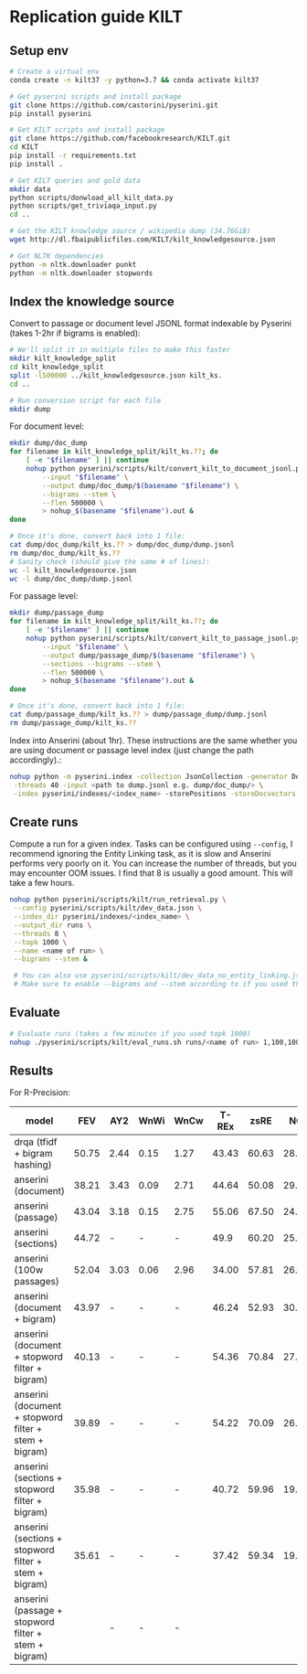 # Replication guide KILT

## Setup env

```bash
# Create a virtual env
conda create -n kilt37 -y python=3.7 && conda activate kilt37

# Get pyserini scripts and install package
git clone https://github.com/castorini/pyserini.git
pip install pyserini

# Get KILT scripts and install package
git clone https://github.com/facebookresearch/KILT.git
cd KILT
pip install -r requirements.txt
pip install .

# Get KILT queries and gold data
mkdir data
python scripts/donwload_all_kilt_data.py
python scripts/get_triviaqa_input.py
cd ..

# Get the KILT knowledge source / wikipedia dump (34.76GiB)
wget http://dl.fbaipublicfiles.com/KILT/kilt_knowledgesource.json

# Get NLTK dependencies
python -m nltk.downloader punkt
python -m nltk.downloader stopwords
```

## Index the knowledge source

Convert to passage or document level JSONL format indexable by Pyserini (takes 1-2hr if bigrams is enabled):

```bash
# We'll split it in multiple files to make this faster
mkdir kilt_knowledge_split
cd kilt_knowledge_split
split -l500000 ../kilt_knowledgesource.json kilt_ks.
cd ..

# Run conversion script for each file
mkdir dump
```

For document level:
```bash
mkdir dump/doc_dump
for filename in kilt_knowledge_split/kilt_ks.??; do
    [ -e "$filename" ] || continue
    nohup python pyserini/scripts/kilt/convert_kilt_to_document_jsonl.py \
        --input "$filename" \
        --output dump/doc_dump/$(basename "$filename") \
        --bigrams --stem \
        --flen 500000 \
        > nohup_$(basename "$filename").out &
done

# Once it's done, convert back into 1 file:
cat dump/doc_dump/kilt_ks.?? > dump/doc_dump/dump.jsonl
rm dump/doc_dump/kilt_ks.??
# Sanity check (should give the same # of lines):
wc -l kilt_knowledgesource.json
wc -l dump/doc_dump/dump.jsonl
```

For passage level:
```bash
mkdir dump/passage_dump
for filename in kilt_knowledge_split/kilt_ks.??; do
    [ -e "$filename" ] || continue
    nohup python pyserini/scripts/kilt/convert_kilt_to_passage_jsonl.py \
        --input "$filename" \
        --output dump/passage_dump/$(basename "$filename") \
        --sections --bigrams --stem \
        --flen 500000 \
        > nohup_$(basename "$filename").out &
done

# Once it's done, convert back into 1 file:
cat dump/passage_dump/kilt_ks.?? > dump/passage_dump/dump.jsonl
rm dump/passage_dump/kilt_ks.??
``` 

Index into Anserini (about 1hr). These instructions are the same whether you are using document or passage level index (just change the path accordingly).:

```bash
nohup python -m pyserini.index -collection JsonCollection -generator DefaultLuceneDocumentGenerator \
 -threads 40 -input <path to dump.jsonl e.g. dump/doc_dump/> \
 -index pyserini/indexes/<index_name> -storePositions -storeDocvectors -storeContents &
```

## Create runs

Compute a run for a given index. Tasks can be configured using `--config`, I recommend ignoring the Entity Linking task, as it is slow and Anserini performs very poorly on it. You can increase the number of threads, but you may encounter OOM issues. I find that 8 is usually a good amount. This will take a few hours.

```bash
nohup python pyserini/scripts/kilt/run_retrieval.py \
 --config pyserini/scripts/kilt/dev_data.json \
 --index_dir pyserini/indexes/<index_name> \
 --output_dir runs \
 --threads 8 \
 --topk 1000 \
 --name <name of run> \
 --bigrams --stem &

 # You can also use pyserini/scripts/kilt/dev_data_no_entity_linking.json
 # Make sure to enable --bigrams and --stem according to if you used them in your index
```

## Evaluate

```bash
# Evaluate runs (takes a few minutes if you used topk 1000)
nohup ./pyserini/scripts/kilt/eval_runs.sh runs/<name of run> 1,100,1000 &
```

## Results

For R-Precision:

| model | FEV | AY2 | WnWi | WnCw | T-REx | zsRE | NQ | HoPo | TQA | ELI5 | WoW |
|-|-|-|-|-|-|-|-|-|-|-|-|
| drqa (tfidf + bigram hashing) | 50.75 | 2.44 | 0.15 | 1.27 | 43.43 | 60.63 | 28.59 | 34.63 | 45.70 | 11.02 | 41.82 |
| anserini (document) | 38.21 | 3.43 | 0.09 | 2.71 | 44.64 | 50.08 | 29.93 | 38.37 | 36.76 | 7.17 | 22.27 |
| anserini (passage) | 43.04 | 3.18 | 0.15 | 2.75 | 55.06 | 67.50 | 24.64 | 41.43 | 24.95 | 5.84 | 24.85 |
| anserini (sections) | 44.72 | - | - | - | 49.9 | 60.20 | 25.06 | 40.84 | 30.7 | 7.1 | 21.55 |
| anserini (100w passages) | 52.04 | 3.03 | 0.06 | 2.96 | 34.00 | 57.81 | 26.33 | 41.41 | 31.74 | 6.83 | 28.74 |
| anserini (document + bigram) | 43.97 | - | - | - | 46.24 | 52.93 | 30.95 | 42.96 | 32.54 | 7.23 | 33.58 |
| anserini (document + stopword filter + bigram) | 40.13 | - | - | - | 54.36 | 70.84 | 27.63 | 45.34 | 29.76 | 7.37 | 30.94 |
| anserini (document + stopword filter + stem + bigram) | 39.89 | - | - | - | 54.22 | 70.09 | 26.89 | 45.04 | 29.65 | 7.23 | 31.36 |
| anserini (sections + stopword filter + bigram) | 35.98 | - | - | - | 40.72 | 59.96 | 19.95 | 41.39 | 21.42 | 5.51 | 30.54 |
| anserini (sections + stopword filter + stem + bigram) | 35.61 | - | - | - | 37.42 | 59.34 | 19.77 | 41.23 | 21.10 | 5.11 | 30.94 |
| anserini (passage + stopword filter + stem + bigram) |  | - | - | - |  |  |  |  |  |  |  |

